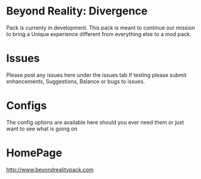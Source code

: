 Beyond Reality: Divergence
====================
Pack is currenty in development. This pack is meant to continue our mission to bring a Unique experience different from everything else to a mod pack.

Issues
==================
Please post any issues here under the issues tab
If testing please submit enhancements, Suggestions, Balance or bugs to issues.

Configs
==================
The config options are available here should you ever need them or just want to see what is going on

HomePage
==================
http://www.beyondrealitypack.com
